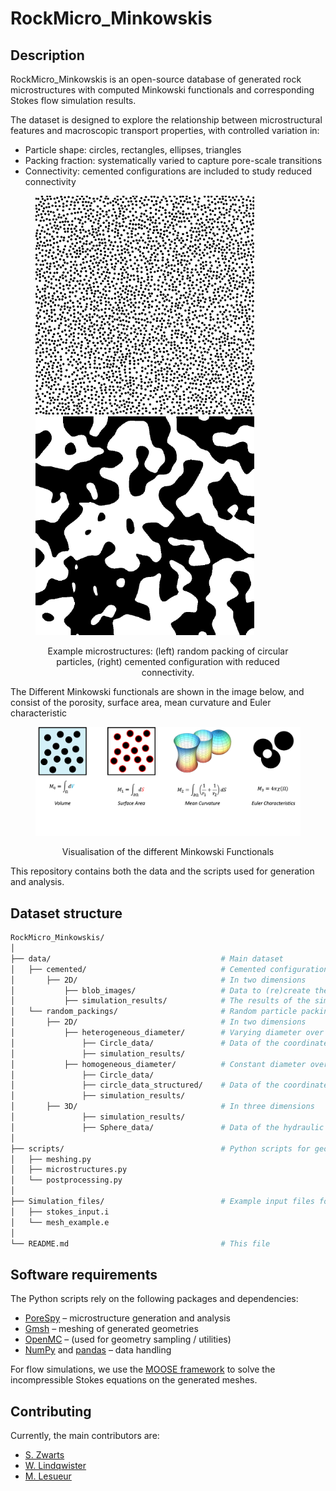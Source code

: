 # RockMicro_Minkowskis

## Description
RockMicro_Minkowskis is an open-source database of generated rock microstructures with computed Minkowski functionals and corresponding Stokes flow simulation results.

The dataset is designed to explore the relationship between microstructural features and macroscopic transport properties, with controlled variation in:
- Particle shape: circles, rectangles, ellipses, triangles
- Packing fraction: systematically varied to capture pore-scale transitions
- Connectivity: cemented configurations are included to study reduced connectivity

<figure>
  <p float="left">
    <img src="Data/random_packings/2D/homogenous_diameter/Circle_data/Model_1_pf_0.380_circle_extra_1_beta_0.png" width="350" />
    <img src="Data/cemented/2D/blob_images/blobiness_1.0_porosity_0.50.png" width="350" /> 
  </p>
  <figcaption align="center">
    Example microstructures: (left) random packing of circular particles, (right) cemented configuration with reduced connectivity.
  </figcaption>
</figure>

The Different Minkowski functionals are shown in the image below, and consist of the porosity, surface area, mean curvature and Euler characteristic

<figure>
  <p float="left">
    <img src="Images/Minkowski_functionals.png" width="700" />
  </p>
  <figcaption align="center">
    Visualisation of the different Minkowski Functionals
  </figcaption>
</figure>


This repository contains both the data and the scripts used for generation and analysis.

## Dataset structure
```bash
RockMicro_Minkowskis/
│
├── data/                                      # Main dataset
│   ├── cemented/                              # Cemented configurations 
│       ├── 2D/                                # In two dimensions
│           ├── blob_images/                   # Data to (re)create the blobbed images
│           ├── simulation_results/            # The results of the simulations of the hydraulic properties
│   └── random_packings/                       # Random particle packings (all shapes, packing fractions)
│       ├── 2D/                                # In two dimensions
│           ├── heterogeneous_diameter/        # Varying diameter over the structure
│               ├── Circle_data/               # Data of the coordinates and radius of a random grid]
│               ├── simulation_results/        
│           ├── homogeneous_diameter/          # Constant diameter over the structure
│               ├── Circle_data/
│               ├── circle_data_structured/    # Data of the coordinates and radius of the structured grid
│               ├── simulation_results/        
│       ├── 3D/                                # In three dimensions
│               ├── simulation_results/        
│               ├── Sphere_data/               # Data of the hydraulic properties related to the circle data
│
├── scripts/                                   # Python scripts for geometry generation and analysis
│   ├── meshing.py
│   ├── microstructures.py
│   └── postprocessing.py
│
├── Simulation_files/                          # Example input files for Stokes flow simulations in MOOSE
│   ├── stokes_input.i
│   └── mesh_example.e
│
└── README.md                                  # This file
```

## Software requirements
The Python scripts rely on the following packages and dependencies:  
- [PoreSpy](https://porespy.org/) – microstructure generation and analysis  
- [Gmsh](https://gmsh.info/) – meshing of generated geometries  
- [OpenMC](https://openmc.org/) – (used for geometry sampling / utilities)  
- [NumPy](https://numpy.org/) and [pandas](https://pandas.pydata.org/) – data handling  

For flow simulations, we use the [MOOSE framework](https://mooseframework.inl.gov/) to solve the incompressible Stokes equations on the generated meshes.  

## Contributing
Currently, the main contributors are:

- [S. Zwarts](https://scholar.google.com/citations?hl=en&user=tFDIX40AAAAJ)
- [W. Lindqwister](https://scholar.google.com/citations?view_op=search_authors&mauthors=winston+lindqwister&hl=en&oi=ao)
- [M. Lesueur](https://scholar.google.com/citations?hl=en&user=Rt6zNgkAAAAJ)
